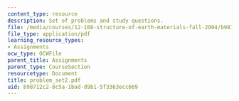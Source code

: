 ```yaml
---
content_type: resource
description: Set of problems and study questions.
file: /media/courses/12-108-structure-of-earth-materials-fall-2004/b98712c28c5a1badd9b15f3363ecc669_problem_set2.pdf
file_type: application/pdf
learning_resource_types:
- Assignments
ocw_type: OCWFile
parent_title: Assignments
parent_type: CourseSection
resourcetype: Document
title: problem_set2.pdf
uid: b98712c2-8c5a-1bad-d9b1-5f3363ecc669
---
```

